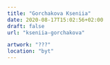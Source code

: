 ```yaml
---
title: "Gorchakova Kseniia"
date: 2020-08-17T15:02:56+02:00
draft: false
url: "kseniia-gorchakova"

artwork: "???"
location: "byt"
---
```

